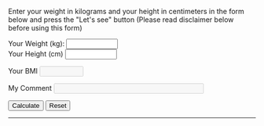Enter your weight in kilograms and your height in centimeters in the form below and press the "Let's see" button (Please read disclaimer below before using this form)

<FORM NAME="BMI" method=POST>
<div>
<label>Your Weight (kg):</label>
<INPUT TYPE=TEXT NAME=weight  SIZE=10 onFocus="this.form.weight.value=''">
</div>
<label>Your Height (cm)</label>
<INPUT TYPE=TEXT NAME=height  SIZE=10 onFocus="this.form.height.value=''">

<label>Your BMI</label>
<INPUT TYPE=TEXT NAME=bmi     SIZE=8 disabled>

<label>My Comment</label>
<INPUT TYPE=TEXT NAME=my_comment size=35 disabled>

    
<INPUT TYPE="button" VALUE="Calculate" onClick="computeform(this.form)">
<INPUT TYPE="reset"  VALUE="Reset" onClick="ClearForm(this.form)">
    
<HR>




<SCRIPT LANGUAGE="JAVASCRIPT">

function ClearForm(form){

    form.weight.value = "";
    form.height.value = "";
    form.bmi.value = "";
    form.my_comment.value = "";

}

function bmi(weight, height) {

          bmindx=weight/eval(height*height);
          return bmindx;
}

function checkform(form) {

       if (form.weight.value==null||form.weight.value.length==0 || form.height.value==null||form.height.value.length==0){
            alert("\nPlease complete the form first");
            return false;
       }

       else if (parseFloat(form.height.value) <= 0||
                parseFloat(form.height.value) >=500||
                parseFloat(form.weight.value) <= 0||
                parseFloat(form.weight.value) >=500){
                alert("\nReally know what you're doing? \nPlease enter values again. \nWeight in kilos and \nheight in cm");
                ClearForm(form);
                return false;
       }
       return true;

}

function computeform(form) {

       if (checkform(form)) {

       yourbmi=Math.round(bmi(form.weight.value, form.height.value/100));
       form.bmi.value=yourbmi;

       if (yourbmi >40) {
          form.my_comment.value="Class 3 Obese, consult your physician!";
       }

       else if (yourbmi >30 && yourbmi <=40) {
          form.my_comment.value="Obese.";
       }

       else if (yourbmi >25 && yourbmi <=30) {
          form.my_comment.value="Overweight";
       }
       
       else if (yourbmi >=18.5 && yourbmi <=24.9) {
          form.my_comment.value="Healthy weight";
       }

       else if (yourbmi <18.5) {
          form.my_comment.value="Underweight";
       }

       }
       return;
}
</SCRIPT>
